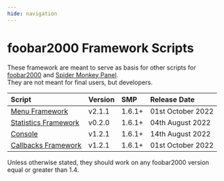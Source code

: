 ```yaml
---
hide: navigation
---
```


# foobar2000 Framework Scripts

These framework are meant to serve as basis for other scripts for [foobar2000](https://www.foobar2000.org/) 
and [Spider Monkey Panel](https://theqwertiest.github.io/foo_spider_monkey_panel/).  
They are not meant for final users, but developers.  

|Script|Version|SMP|Release Date|
|:---|:---|:---|:---|
|[Menu Framework](scripts/menu-framework-smp)|v2.1.1|1.6.1+|01st October 2022|
|[Statistics Framework](scriptS/statistics-framework-smp)|v0.2.0|1.6.1+|04th August 2022|
|[Console](scripts/console-smp)|v1.2.1|1.6.1+|14th August 2022|
|[Callbacks Framework](scripts/callbacks-framework-smp)|v1.2.1|1.6.1+|01st October 2022|

Unless otherwise stated, they should work on any foobar2000 version equal or greater than 1.4.